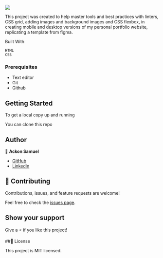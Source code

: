 ![](https://img.shields.io/badge/Microverse-blueviolet)

This project was created to help master tools and best practices with linters, CSS grid, adding images and background images and CSS flexbox, in creating mobile and desktop versions of my personal portfolio website, replicating a template from figma.



Built With

    HTML
    CSS
### Prerequisites

- Text editor
- Git
- Github

## Getting Started

To get a local copy up and running

  You can clone this repo
  
  
## Author

👤 **Ackon Samuel**

- [GitHub](https://github.com/levy002)
- [LinkedIn](https://www.linkedin.com/in/levy-ukwishaka-405391223)

    
## 🤝 Contributing

Contributions, issues, and feature requests are welcome!

Feel free to check the [issues page](.../).

## Show your support

Give a ⭐️ if you like this project!

##📝 License

This project is MIT licensed.
